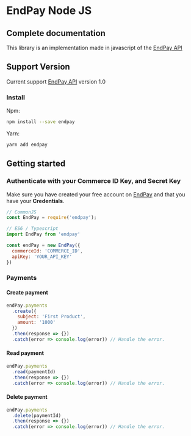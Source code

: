 # EndPay Node JS

## Complete documentation

This library is an implementation made in javascript of the [EndPay API](http://api-docs.endpay.cl/)

## Support Version

Current support [EndPay API](http://api-docs.endpay.cl/) version 1.0 

### Install

Npm:
```bash
npm install --save endpay
```

Yarn: 
```bash
yarn add endpay
```

## Getting started

### Authenticate with your Commerce ID Key, and Secret Key

Make sure you have created your free account on [EndPay](https://endpay.cl) and that you have your **Credentials**.

```javascript
// CommonJS
const EndPay = require('endpay');

// ES6 / Typescript
import EndPay from 'endpay'

const endPay = new EndPay({
  commerceId: 'COMMERCE_ID',
  apiKey: 'YOUR_API_KEY'
})
```

### Payments

#### Create payment

```javascript
endPay.payments
  .create({
    subject: 'First Product',
    amount: '1000'
  })
  .then(response => {})
  .catch(error => console.log(error)) // Handle the error.
```

#### Read payment

```javascript
endPay.payments
  .read(paymentId)
  .then(response => {})
  .catch(error => console.log(error)) // Handle the error.
```

#### Delete payment

```javascript
endPay.payments
  .delete(paymentId)
  .then(response => {})
  .catch(error => console.log(error)) // Handle the error.
```